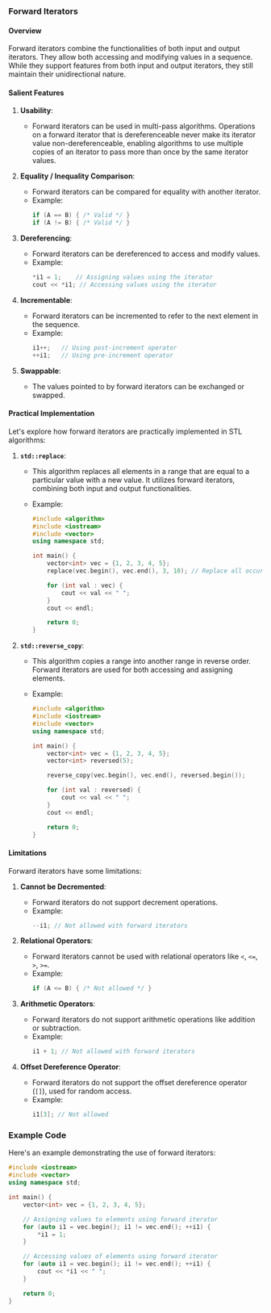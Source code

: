### Forward Iterators

#### Overview

Forward iterators combine the functionalities of both input and output iterators. They allow both accessing and modifying values in a sequence. While they support features from both input and output iterators, they still maintain their unidirectional nature.

#### Salient Features

1. **Usability**:

   - Forward iterators can be used in multi-pass algorithms. Operations on a forward iterator that is dereferenceable never make its iterator value non-dereferenceable, enabling algorithms to use multiple copies of an iterator to pass more than once by the same iterator values.

2. **Equality / Inequality Comparison**:

   - Forward iterators can be compared for equality with another iterator.
   - Example:
     ```cpp
     if (A == B) { /* Valid */ }
     if (A != B) { /* Valid */ }
     ```

3. **Dereferencing**:

   - Forward iterators can be dereferenced to access and modify values.
   - Example:
     ```cpp
     *i1 = 1;    // Assigning values using the iterator
     cout << *i1; // Accessing values using the iterator
     ```

4. **Incrementable**:

   - Forward iterators can be incremented to refer to the next element in the sequence.
   - Example:
     ```cpp
     i1++;   // Using post-increment operator
     ++i1;   // Using pre-increment operator
     ```

5. **Swappable**:
   - The values pointed to by forward iterators can be exchanged or swapped.

#### Practical Implementation

Let's explore how forward iterators are practically implemented in STL algorithms:

1. **`std::replace`**:

   - This algorithm replaces all elements in a range that are equal to a particular value with a new value. It utilizes forward iterators, combining both input and output functionalities.
   - Example:

     ```cpp
     #include <algorithm>
     #include <iostream>
     #include <vector>
     using namespace std;

     int main() {
         vector<int> vec = {1, 2, 3, 4, 5};
         replace(vec.begin(), vec.end(), 3, 10); // Replace all occurrences of 3 with 10

         for (int val : vec) {
             cout << val << " ";
         }
         cout << endl;

         return 0;
     }
     ```

2. **`std::reverse_copy`**:

   - This algorithm copies a range into another range in reverse order. Forward iterators are used for both accessing and assigning elements.
   - Example:

     ```cpp
     #include <algorithm>
     #include <iostream>
     #include <vector>
     using namespace std;

     int main() {
         vector<int> vec = {1, 2, 3, 4, 5};
         vector<int> reversed(5);

         reverse_copy(vec.begin(), vec.end(), reversed.begin());

         for (int val : reversed) {
             cout << val << " ";
         }
         cout << endl;

         return 0;
     }
     ```

#### Limitations

Forward iterators have some limitations:

1. **Cannot be Decremented**:

   - Forward iterators do not support decrement operations.
   - Example:
     ```cpp
     --i1; // Not allowed with forward iterators
     ```

2. **Relational Operators**:

   - Forward iterators cannot be used with relational operators like `<`, `<=`, `>`, `>=`.
   - Example:
     ```cpp
     if (A <= B) { /* Not allowed */ }
     ```

3. **Arithmetic Operators**:

   - Forward iterators do not support arithmetic operations like addition or subtraction.
   - Example:
     ```cpp
     i1 + 1; // Not allowed with forward iterators
     ```

4. **Offset Dereference Operator**:
   - Forward iterators do not support the offset dereference operator (`[]`), used for random access.
   - Example:
     ```cpp
     i1[3]; // Not allowed
     ```

### Example Code

Here's an example demonstrating the use of forward iterators:

```cpp
#include <iostream>
#include <vector>
using namespace std;

int main() {
    vector<int> vec = {1, 2, 3, 4, 5};

    // Assigning values to elements using forward iterator
    for (auto i1 = vec.begin(); i1 != vec.end(); ++i1) {
        *i1 = 1;
    }

    // Accessing values of elements using forward iterator
    for (auto i1 = vec.begin(); i1 != vec.end(); ++i1) {
        cout << *i1 << " ";
    }

    return 0;
}
```
